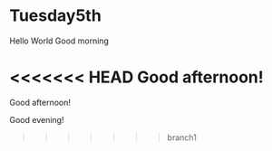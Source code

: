 # Tuesday5th
Hello World
Good morning

<<<<<<< HEAD
Good afternoon!
=======
Good afternoon!

Good evening!
>>>>>>> branch1
